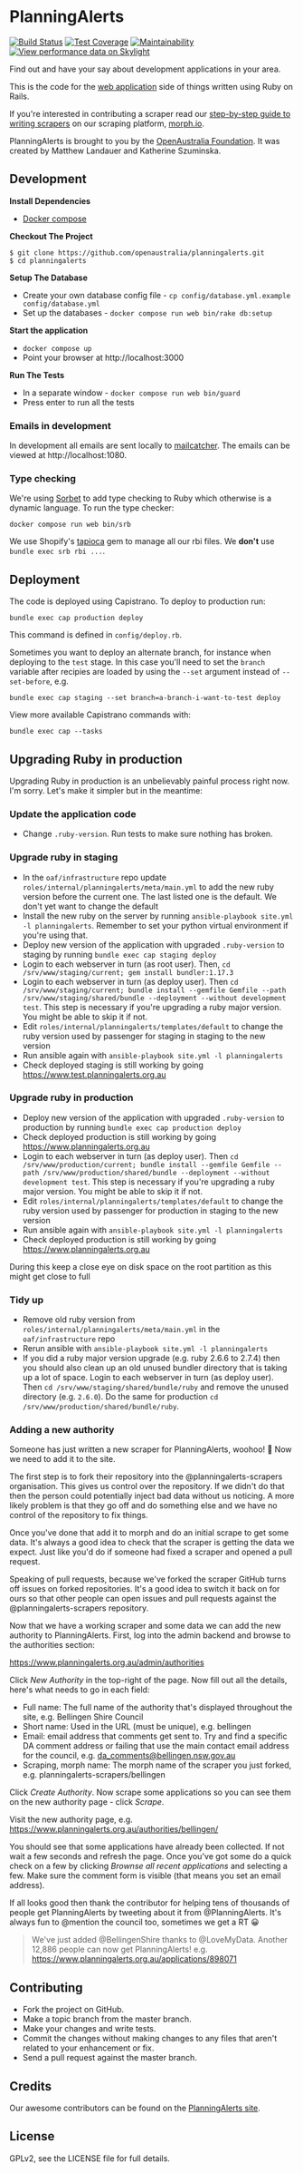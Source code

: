 # PlanningAlerts

[![Build Status](https://travis-ci.com/openaustralia/planningalerts.svg?branch=master)](https://travis-ci.com/openaustralia/planningalerts) [![Test Coverage](https://api.codeclimate.com/v1/badges/a7fa0b47c8fdd193bfda/test_coverage)](https://codeclimate.com/github/openaustralia/planningalerts/test_coverage) [![Maintainability](https://api.codeclimate.com/v1/badges/a7fa0b47c8fdd193bfda/maintainability)](https://codeclimate.com/github/openaustralia/planningalerts/maintainability) [![View performance data on Skylight](https://badges.skylight.io/status/JANyIYPM9FwR.svg?token=dDtVtXbOqFPrEZjsGnMPoT-Ss9h3UHtYtZZjFLE9KWo)](https://www.skylight.io/app/applications/JANyIYPM9FwR)

Find out and have your say about development applications in your area.

This is the code for the [web application](https://www.planningalerts.org.au/) side of things written using Ruby on Rails.

If you're interested in contributing a scraper read our [step-by-step guide to writing scrapers](https://www.planningalerts.org.au/how_to_write_a_scraper) on our scraping platform, [morph.io](https://morph.io/).

PlanningAlerts is brought to you by the [OpenAustralia Foundation](http://www.openaustraliafoundation.org.au). It was created by Matthew Landauer and Katherine Szuminska.

## Development

**Install Dependencies**
 * [Docker compose](https://docs.docker.com/compose/install/)

**Checkout The Project**

```
$ git clone https://github.com/openaustralia/planningalerts.git
$ cd planningalerts
```

**Setup The Database**
 * Create your own database config file - `cp config/database.yml.example config/database.yml`
 * Set up the databases - `docker compose run web bin/rake db:setup`

 **Start the application**
 * `docker compose up`
 * Point your browser at http://localhost:3000

**Run The Tests**
 * In a separate window - `docker compose run web bin/guard`
 * Press enter to run all the tests

### Emails in development

In development all emails are sent locally to [mailcatcher](https://mailcatcher.me/). The emails can be viewed at http://localhost:1080.

### Type checking

We're using [Sorbet](https://sorbet.org/) to add type checking to Ruby which otherwise is a dynamic language. To run the type checker:
```
docker compose run web bin/srb
```

We use Shopify's [tapioca](https://github.com/Shopify/tapioca) gem to manage all our rbi files. We **don't** use `bundle exec srb rbi ...`.

## Deployment

The code is deployed using Capistrano. To deploy to production run:

    bundle exec cap production deploy

This command is defined in `config/deploy.rb`.

Sometimes you want to deploy an alternate branch, for instance when deploying to the `test` stage.
In this case you'll need to set the `branch` variable after recipies are loaded by using the `--set` argument instead of `--set-before`, e.g.

    bundle exec cap staging --set branch=a-branch-i-want-to-test deploy

View more available Capistrano commands with:

    bundle exec cap --tasks

## Upgrading Ruby in production

Upgrading Ruby in production is an unbelievably painful process right now. I'm sorry. Let's make it simpler
but in the meantime:

### Update the application code
* Change `.ruby-version`. Run tests to make sure nothing has broken.

### Upgrade ruby in staging
* In the `oaf/infrastructure` repo update `roles/internal/planningalerts/meta/main.yml` to add the new ruby version before the current one. The last listed one is the default. We don't yet want to change the default
* Install the new ruby on the server by running `ansible-playbook site.yml -l planningalerts`. Remember to set your python virtual environment if you're using that.
* Deploy new version of the application with upgraded `.ruby-version` to staging by running `bundle exec cap staging deploy`
* Login to each webserver in turn (as root user). Then, `cd /srv/www/staging/current; gem install bundler:1.17.3`
* Login to each webserver in turn (as deploy user). Then `cd /srv/www/staging/current; bundle install --gemfile Gemfile --path /srv/www/staging/shared/bundle --deployment --without development test`. This step is necessary if you're upgrading a ruby major version. You might be able to skip it if not.
* Edit `roles/internal/planningalerts/templates/default` to change the ruby version used by passenger for staging
in staging to the new version
* Run ansible again with `ansible-playbook site.yml -l planningalerts`
* Check deployed staging is still working by going https://www.test.planningalerts.org.au

### Upgrade ruby in production
* Deploy new version of the application with upgraded `.ruby-version` to production by running `bundle exec cap production deploy`
* Check deployed production is still working by going https://www.planningalerts.org.au
* Login to each webserver in turn (as deploy user). Then `cd /srv/www/production/current; bundle install --gemfile Gemfile --path /srv/www/production/shared/bundle --deployment --without development test`. This step is necessary if you're upgrading a ruby major version. You might be able to skip it if not.
* Edit `roles/internal/planningalerts/templates/default` to change the ruby version used by passenger for production
in staging to the new version
* Run ansible again with `ansible-playbook site.yml -l planningalerts`
* Check deployed production is still working by going https://www.planningalerts.org.au

During this keep a close eye on disk space on the root partition as this might get close to full

### Tidy up
* Remove old ruby version from `roles/internal/planningalerts/meta/main.yml` in the `oaf/infrastructure` repo
* Rerun ansible with `ansible-playbook site.yml -l planningalerts`
* If you did a ruby major version upgrade (e.g. ruby 2.6.6 to 2.7.4) then you should also clean up an old unused bundler directory that is taking up a lot of space. Login to each webserver in turn (as deploy user). Then `cd /srv/www/staging/shared/bundle/ruby` and remove the unused directory (e.g. `2.6.0`). Do the same for production `cd /srv/www/production/shared/bundle/ruby`.

### Adding a new authority

Someone has just written a new scraper for PlanningAlerts, woohoo! :tada: Now we need to add it to the site.

The first step is to fork their repository into the @planningalerts-scrapers organisation. This gives us control over the repository. If we didn't do that then the person could potentially inject bad data without us noticing. A more likely problem is that they go off and do something else and we have no control of the repository to fix things.

Once you've done that add it to morph and do an initial scrape to get some data. It's always a good idea to check that the scraper is getting the data we expect. Just like you'd do if someone had fixed a scraper and opened a pull request.

Speaking of pull requests, because we've forked the scraper GitHub turns off issues on forked repositories. It's a good idea to switch it back on for ours so that other people can open issues and pull requests against the @planningalerts-scrapers repository.

Now that we have a working scraper and some data we can add the new authority to PlanningAlerts. First, log into the admin backend and browse to the authorities section:

https://www.planningalerts.org.au/admin/authorities

Click _New Authority_ in the top-right of the page. Now fill out all the details, here's what needs to go in each field:

* Full name: The full name of the authority that's displayed throughout the site, e.g. Bellingen Shire Council
* Short name: Used in the URL (must be unique), e.g. bellingen
* Email: email address that comments get sent to. Try and find a specific DA comment address or failing that use the main contact email address for the council, e.g. da_comments@bellingen.nsw.gov.au
* Scraping, morph name: The morph name of the scraper you just forked, e.g. planningalerts-scrapers/bellingen

Click _Create Authority_. Now scrape some applications so you can see them on the new authority page - click _Scrape_.

Visit the new authority page, e.g. https://www.planningalerts.org.au/authorities/bellingen/

You should see that some applications have already been collected. If not wait a few seconds and refresh the page. Once you've got some do a quick check on a few by clicking _Brownse all recent applications_ and selecting a few. Make sure the comment form is visible (that means you set an email address).

If all looks good then thank the contributor for helping tens of thousands of people get PlanningAlerts by tweeting about it from @PlanningAlerts. It's always fun to @mention the council too, sometimes we get a RT :grinning:

>We've just added @BellingenShire thanks to @LoveMyData. Another 12,886 people can now get PlanningAlerts! e.g. https://www.planningalerts.org.au/applications/898071

## Contributing

* Fork the project on GitHub.
* Make a topic branch from the master branch.
* Make your changes and write tests.
* Commit the changes without making changes to any files that aren't related to your enhancement or fix.
* Send a pull request against the master branch.

## Credits

Our awesome contributors can be found on the [PlanningAlerts site](https://www.planningalerts.org.au/about).

## License

GPLv2, see the LICENSE file for full details.
